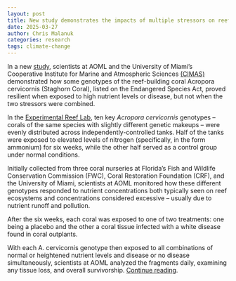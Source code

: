```yaml
---
layout: post
title: New study demonstrates the impacts of multiple stressors on reef-building corals
date: 2025-03-27
author: Chris Malanuk
categories: research
tags: climate-change
---
```


In a new [study](https://journals.plos.org/plosone/article?id=10.1371/journal.pone.0320378), scientists at AOML and the University of Miami’s Cooperative Institute for Marine and Atmospheric Sciences [(CIMAS)](https://cimas.earth.miami.edu/) demonstrated how some genotypes of the reef-building coral Acropora cervicornis (Staghorn Coral), listed on the Endangered Species Act, proved resilient when exposed to high nutrient levels or disease, but not when the two stressors were combined. 

In the [Experimental Reef Lab](https://www.aoml.noaa.gov/experimental-reef-lab/), ten key *Acropora cervicornis* genotypes – corals of the same species with slightly different genetic makeups – were evenly distributed across independently-controlled tanks. Half of the tanks were exposed to elevated levels of nitrogen (specifically, in the form ammonium) for six weeks, while the other half served as a control group under normal conditions.

Initially collected from three coral nurseries at Florida’s Fish and Wildlife Conservation Commission  (FWC), Coral Restoration Foundation (CRF), and the University of Miami, scientists at AOML monitored how these different genotypes responded to nutrient concentrations both typically seen on reef ecosystems and concentrations considered excessive – usually due to nutrient runoff and pollution. 

After the six weeks, each coral was exposed to one of two treatments: one being a placebo and the other a coral tissue infected with a white disease found in coral outplants. 

With each A. cervicornis genotype then exposed to all combinations of normal or heightened nutrient levels and disease or no disease simultaneously, scientists at AOML analyzed the fragments daily, examining any tissue loss, and overall survivorship.
[Continue reading](https://www.aoml.noaa.gov/new-study-demonstrates-the-impacts-of-multiple-stressors-on-reef-building-corals/).

